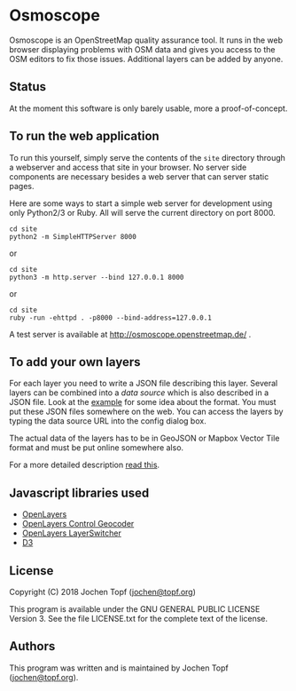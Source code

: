 
# Osmoscope

Osmoscope is an OpenStreetMap quality assurance tool. It runs in the web
browser displaying problems with OSM data and gives you access to the OSM
editors to fix those issues. Additional layers can be added by anyone.


## Status

At the moment this software is only barely usable, more a proof-of-concept.


## To run the web application

To run this yourself, simply serve the contents of the `site` directory
through a webserver and access that site in your browser. No server side
components are necessary besides a web server that can server static pages.

Here are some ways to start a simple web server for development using only
Python2/3 or Ruby. All will serve the current directory on port 8000.

```
cd site
python2 -m SimpleHTTPServer 8000
```

or

```
cd site
python3 -m http.server --bind 127.0.0.1 8000
```

or

```
cd site
ruby -run -ehttpd . -p8000 --bind-address=127.0.0.1
```

A test server is available at http://osmoscope.openstreetmap.de/ .


## To add your own layers

For each layer you need to write a JSON file describing this layer. Several
layers can be combined into a *data source* which is also described in a JSON
file. Look at the [example](http://area.jochentopf.com/osmm/layers.json) for
some idea about the format. You must put these JSON files somewhere on the web.
You can access the layers by typing the data source URL into the config dialog
box.

The actual data of the layers has to be in GeoJSON or Mapbox Vector Tile
format and must be put online somewhere also.

For a more detailed description [read this](doc/creating-layers.md).


## Javascript libraries used

* [OpenLayers](https://openlayers.org/)
* [OpenLayers Control Geocoder](https://github.com/jonataswalker/ol-geocoder)
* [OpenLayers LayerSwitcher](https://github.com/walkermatt/ol-layerswitcher)
* [D3](https://d3js.org/)


## License

Copyright (C) 2018  Jochen Topf (jochen@topf.org)

This program is available under the GNU GENERAL PUBLIC LICENSE Version 3.
See the file LICENSE.txt for the complete text of the license.


## Authors

This program was written and is maintained by Jochen Topf (jochen@topf.org).


